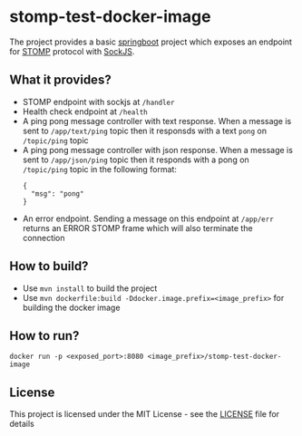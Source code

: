 # stomp-test-docker-image

The project provides a basic [springboot](https://spring.io/projects/spring-boot) project which exposes an endpoint for [STOMP](https://stomp.github.io/) protocol with [SockJS](https://github.com/sockjs).

## What it provides?

- STOMP endpoint with sockjs at `/handler`
- Health check endpoint at `/health`
- A ping pong message controller with text response. When a message is sent to `/app/text/ping` topic then it responsds with a text `pong` on `/topic/ping` topic
- A ping pong message controller with json response. When a message is sent to `/app/json/ping` topic then it responds with a pong on `/topic/ping` topic in the following format:
    ```
    {
      "msg": "pong"
    }
    ```
- An error endpoint. Sending a message on this endpoint at `/app/err` returns an ERROR STOMP frame which will also terminate the connection

## How to build?

- Use `mvn install` to build the project
- Use `mvn dockerfile:build -Ddocker.image.prefix=<image_prefix>` for building the docker image

## How to run?

```
docker run -p <exposed_port>:8080 <image_prefix>/stomp-test-docker-image
```

## License

This project is licensed under the MIT License - see the [LICENSE](LICENSE) file for details
